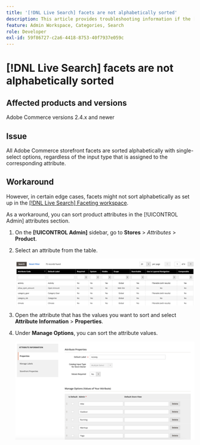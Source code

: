 ```yaml
---
title: '[!DNL Live Search] facets are not alphabetically sorted'
description: This article provides troubleshooting information if the [!DNL Live Search] facets are not alphabetically sorted.
feature: Admin Workspace, Categories, Search
role: Developer
exl-id: 59f86727-c2a6-4418-8753-40f7937e059c
---
```

# [!DNL Live Search] facets are not alphabetically sorted

## Affected products and versions

Adobe Commerce versions 2.4.x and newer

## Issue

All Adobe Commerce storefront facets are sorted alphabetically with single-select options, regardless of the input type that is assigned to the corresponding attribute.

## Workaround

However, in certain edge cases, facets might not sort alphabetically as set up in the [[!DNL Live Search] Faceting workspace](https://experienceleague.adobe.com/en/docs/commerce-merchant-services/live-search/live-search-admin/facets/faceting-workspace).

As a workaround, you can sort product attributes in the [!UICONTROL Admin] attributes section.

1. On the **[!UICONTROL Admin]** sidebar, go to **Stores** > *Attributes* > **Product**.
1. Select an attribute from the table.

   ![Attribute List](assets/attribute-list.png)

1. Open the attribute that has the values you want to sort and select **Attribute Information** > **Properties**. 
1. Under **Manage Options**, you can sort the attribute values.

    ![Sort attributes](assets/sort-attributes.png)
